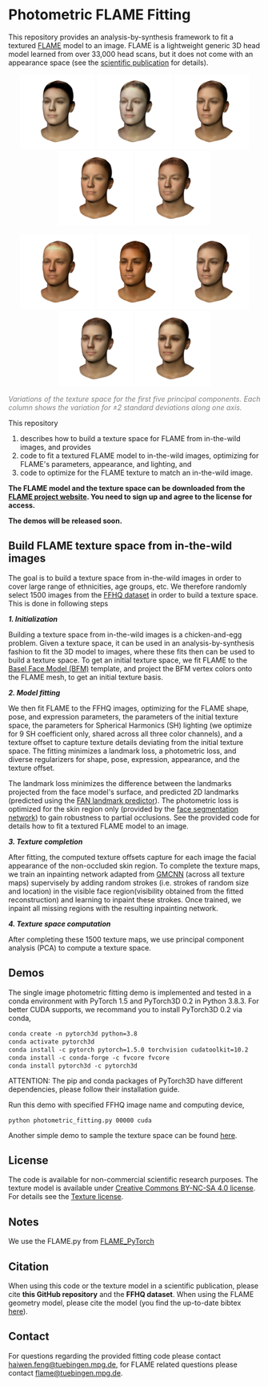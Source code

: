 # Photometric FLAME Fitting

This repository provides an analysis-by-synthesis framework to fit a textured [FLAME](http://flame.is.tue.mpg.de/) model to an image. FLAME is a lightweight generic 3D head model learned from over 33,000 head scans, but it does not come with an appearance space (see the [scientific publication](https://ps.is.tuebingen.mpg.de/uploads_file/attachment/attachment/400/paper.pdf) for details). 

<p align="center"> 
<img src="images/tex_0_-3.0.png" width="150"/>
<img src="images/tex_1_-3.0.png" width="150"/>
<img src="images/tex_2_-3.0.png" width="150"/>
<img src="images/tex_3_-3.0.png" width="150"/>  
<img src="images/tex_4_-3.0.png" width="150"/>  
</p>
<p align="center"> 
<img src="images/tex_0_3.0.png" width="150"/>
<img src="images/tex_1_3.0.png" width="150"/>
<img src="images/tex_2_3.0.png" width="150"/>
<img src="images/tex_3_3.0.png" width="150"/>  
<img src="images/tex_4_3.0.png" width="150"/>  
</p>
<p style="text-align: justify;"><em><font color="grey">Variations of the texture space for the first five principal components. Each column shows the variation for &plusmn;2 standard deviations along one axis.</font></em></p>
 
This repository 
1) describes how to build a texture space for FLAME from in-the-wild images, and provides
2) code to fit a textured FLAME model to in-the-wild images, optimizing for FLAME's parameters, appearance, and lighting, and
3) code to optimize for the FLAME texture to match an in-the-wild image. 

**The FLAME model and the texture space can be downloaded from the [FLAME project website](https://flame.is.tue.mpg.de). You need to sign up and agree to the license for access.**

**The demos will be released soon.**

## Build FLAME texture space from in-the-wild images

The goal is to build a texture space from in-the-wild images in order to cover large range of ethnicities, age groups, etc. We therefore randomly select 1500 images from the [FFHQ dataset](https://github.com/NVlabs/ffhq-dataset) in order to build a texture space. This is done in following steps

***1. Initialization***

Building a texture space from in-the-wild images is a chicken-and-egg problem. Given a texture space, it can be used in an analysis-by-synthesis fashion to fit the 3D model to images, where these fits then can be used to build a texture space. To get an initial texture space, we fit FLAME to the [Basel Face Model (BFM)](https://faces.dmi.unibas.ch/bfm/index.php?nav=1-0&id=basel_face_model) template, and project the BFM vertex colors onto the FLAME mesh, to get an initial texture basis.

***2. Model fitting***

We then fit FLAME to the FFHQ images, optimizing for the FLAME shape, pose, and expression parameters, the parameters of the initial texture space, the parameters for Spherical Harmonics (SH) lighting (we optimize for 9 SH coefficient only, shared across all three color channels), and a texture offset to capture texture details deviating from the initial texture space. The fitting minimizes a landmark loss, a photometric loss, and diverse regularizers for shape, pose, expression, appearance, and the texture offset. 

The landmark loss minimizes the difference between the landmarks projected from the face model's surface, and predicted 2D landmarks (predicted using the [FAN landmark predictor](https://github.com/1adrianb/face-alignment)). The photometric loss is optimized for the skin region only (provided by the [face segmentation network](https://github.com/YuvalNirkin/face_segmentation)) to gain robustness to partial occlusions. See the provided code for details how to fit a textured FLAME model to an image. 

***3. Texture completion***

After fitting, the computed texture offsets capture for each image the facial appearance of the non-occluded skin region. To complete the texture maps, we train an inpainting network adapted from [GMCNN](https://github.com/shepnerd/inpainting_gmcnn) (across all texture maps) supervisely by adding random strokes (i.e. strokes of random size and location) in the visible face region(visibility obtained from the fitted reconstruction) and learning to inpaint these strokes. Once trained, we inpaint all missing regions with the resulting inpainting network.

***4. Texture space computation***

After completing these 1500 texture maps, we use principal component analysis (PCA) to compute a texture space. 

## Demos
The single image photometric fitting demo is implemented and tested in a conda environment with PyTorch 1.5 and PyTorch3D 0.2 in Python 3.8.3. For better CUDA supports, we recommand you to install PyTorch3D 0.2 via conda, 

```
conda create -n pytorch3d python=3.8
conda activate pytorch3d
conda install -c pytorch pytorch=1.5.0 torchvision cudatoolkit=10.2
conda install -c conda-forge -c fvcore fvcore
conda install pytorch3d -c pytorch3d
```

ATTENTION: The pip and conda packages of PyTorch3D have different dependencies, please follow their installation guide.

Run this demo with specified FFHQ image name and computing device,
```
python photometric_fitting.py 00000 cuda
```

Another simple demo to sample the texture space can be found [here](https://github.com/TimoBolkart/TF_FLAME).


## License
The code is available for non-commercial scientific research purposes. The texture model is available under [Creative Commons BY-NC-SA 4.0 license](https://creativecommons.org/licenses/by-nc-sa/4.0/). For details see the [Texture license](https://flame.is.tue.mpg.de/texturelicense).

## Notes
We use the FLAME.py from [FLAME_PyTorch](https://github.com/soubhiksanyal/FLAME_PyTorch)

## Citation

When using this code or the texture model in a scientific publication, please cite **this GitHub repository** and the **FFHQ dataset**. When using the FLAME geometry model, please cite the model (you find the up-to-date bibtex [here](https://flame.is.tue.mpg.de/)).

## Contact
For questions regarding the provided fitting code please contact haiwen.feng@tuebingen.mpg.de, for FLAME related questions please contact flame@tuebingen.mpg.de.
